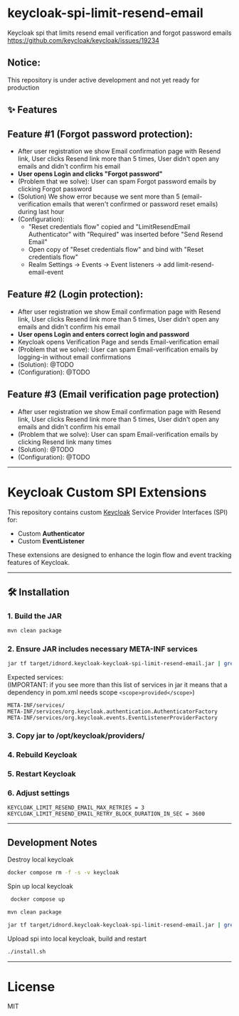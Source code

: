 # keycloak-spi-limit-resend-email
Keycloak spi that limits resend email verification and forgot password emails https://github.com/keycloak/keycloak/issues/19234

## Notice:
This repository is under active development and not yet ready for production

## ✨ Features

## Feature #1 (Forgot password protection):
- After user registration we show Email confirmation page with Resend link, User clicks Resend link more than 5 times, User didn't open any emails and didn't confirm his email
- **User opens Login and clicks "Forgot password"**
- (Problem that we solve): User can spam Forgot password emails by clicking Forgot password
- (Solution) We show error because we sent more than 5 (email-verification emails that weren't confirmed or password reset emails) during last hour
- (Configuration): 
  - "Reset credentials flow" copied and "LimitResendEmail Authenticator" with "Required" was inserted before "Send Resend Email"
  - Open copy of "Reset credentials flow" and bind with "Reset credentials flow"
  - Realm Settings -> Events -> Event listeners -> add limit-resend-email-event
## Feature #2 (Login protection):
- After user registration we show Email confirmation page with Resend link, User clicks Resend link more than 5 times, User didn't open any emails and didn't confirm his email
- **User opens Login and enters correct login and password**
- Keycloak opens Verification Page and sends Email-verification email
- (Problem that we solve): User can spam Email-verification emails by logging-in without email confirmations
- (Solution): @TODO
- (Configuration): @TODO
## Feature #3 (Email verification page protection)
- After user registration we show Email confirmation page with Resend link, User clicks Resend link more than 5 times, User didn't open any emails and didn't confirm his email
- (Problem that we solve): User can spam Email-verification emails by clicking Resend link many times
- (Solution): @TODO
- (Configuration): @TODO

---

# Keycloak Custom SPI Extensions

This repository contains custom [Keycloak](https://www.keycloak.org/) Service Provider Interfaces (SPI) for:
- Custom **Authenticator**
- Custom **EventListener**

These extensions are designed to enhance the login flow and event tracking features of Keycloak.

---

## 🛠 Installation

### 1. Build the JAR
```bash
mvn clean package
```

### 2. Ensure JAR includes necessary META-INF services
```bash
jar tf target/idnord.keycloak-keycloak-spi-limit-resend-email.jar | grep META-INF/services/
```
Expected services:  
(IMPORTANT: if you see more than this list of services in jar it means that a dependency in pom.xml needs scope `<scope>provided</scope>`)
```text
META-INF/services/
META-INF/services/org.keycloak.authentication.AuthenticatorFactory
META-INF/services/org.keycloak.events.EventListenerProviderFactory
```
### 3. Copy jar to /opt/keycloak/providers/
### 4. Rebuild Keycloak
### 5. Restart Keycloak
### 6. Adjust settings
```text
KEYCLOAK_LIMIT_RESEND_EMAIL_MAX_RETRIES = 3
KEYCLOAK_LIMIT_RESEND_EMAIL_RETRY_BLOCK_DURATION_IN_SEC = 3600
```

---

## Development Notes
Destroy local keycloak
```bash
docker compose rm -f -s -v keycloak
```
Spin up local keycloak
```bash
 docker compose up
```
```bash
mvn clean package
```
```bash
jar tf target/idnord.keycloak-keycloak-spi-limit-resend-email.jar | grep META-INF/services/
```
Upload spi into local keycloak, build and restart
```bash
./install.sh
```

---

# License
MIT